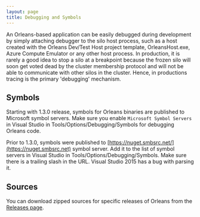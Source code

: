 ```yaml
---
layout: page
title: Debugging and Symbols
---
```



An Orleans-based application can be easily debugged during development by simply attaching debugger to the silo host process, such as a host created with the Orleans Dev/Test Host project template, OrleansHost.exe, Azure Compute Emulator or any other host process.
In production, it is rarely a good idea to stop a silo at a breakpoint because the frozen silo will soon get voted dead by the cluster membership protocol and will not be able to communicate with other silos in the cluster.
Hence, in productions tracing is the primary 'debugging' mechanism.
 

## Symbols
Starting with 1.3.0 release, symbols for Orleans binaries are published to Microsoft symbol servers.
Make sure you enable `Microsoft Symbol Servers` in Visual Studio in Tools/Options/Debugging/Symbols for debugging Orleans code.

Prior to 1.3.0, symbols were published to [https://nuget.smbsrc.net/](https://nuget.smbsrc.net) symbol server.
Add it to the list of symbol servers in Visual Studio in Tools/Options/Debugging/Symbols.
Make sure there is a trailing slash in the URL.
Visual Studio 2015 has a bug with parsing it.

## Sources

You can download zipped sources for specific releases of Orleans from the [Releases page](https://github.com/dotnet/orleans/releases).
